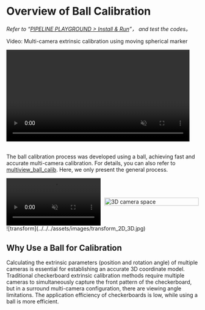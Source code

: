 # Overview of Ball Calibration
*Refer to “[PIPELINE PLAYGROUND > Install & Run](../../安装示例流程代码/pipeline_playground_installation/)”， and test the codes。*

<div class="video-item">
    <p class="video-legend">Video: Multi-camera extrinsic calibration using moving spherical marker</p>
    <video controls muted playsinline style="width: 480px;" data-src="../../../assets/hls_videos/VideoS2_calibrateion_24081618/playlist.m3u8"></video>
</div>

<br>

The ball calibration process was developed using a ball, achieving fast and accurate multi-camera calibration. For details, you can also refer to [multiview_ball_calib](https://github.com/chenxinfeng4/multiview_ball_calib). Here, we only present the general process.

<div style="display: flex; justify-content: space-between; align-items: center;">
<div style="flex: 1; margin-right: 5px; min-width: 0;">
<video autoplay muted loop playsinline style="width: 100%; height: auto;">
<source src="../../../assets/videos/ball_move.mp4" type="video/mp4">
Your browser does not support the video tag.
</video>
</div>
<div style="flex: 1; margin-left: 5px; min-width: 0;">
<img src="../../../assets/images/cameras_3d_show.jpg" alt="3D camera space" style="width: 100%; height: auto;">
</div>
</div>
![transform](../../../assets/images/transform_2D_3D.jpg)

## Why Use a Ball for Calibration
Calculating the extrinsic parameters (position and rotation angle) of multiple cameras is essential for establishing an accurate 3D coordinate model. Traditional checkerboard extrinsic calibration methods require multiple cameras to simultaneously capture the front pattern of the checkerboard, but in a surround multi-camera configuration, there are viewing angle limitations. The application efficiency of checkerboards is low, while using a ball is more efficient.


<script src="../../../assets/js/hls.js" defer></script>
<script src="../../../assets/js/video-player.js" defer></script>
